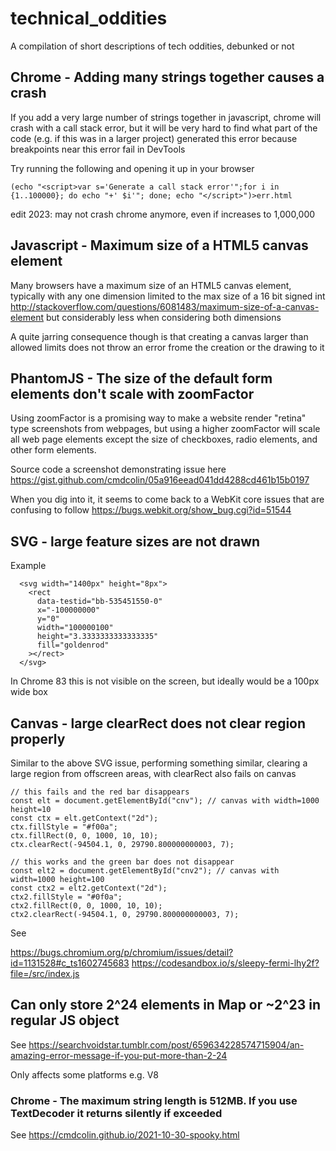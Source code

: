 # technical_oddities

A compilation of short descriptions of tech oddities, debunked or not

## Chrome - Adding many strings together causes a crash

If you add a very large number of strings together in javascript, chrome will crash with a call stack error, but it will be very hard to find what part of the code (e.g. if this was in a larger project) generated this error because breakpoints near this error fail in DevTools

Try running the following and opening it up in your browser

    (echo "<script>var s='Generate a call stack error'";for i in {1..100000}; do echo "+' $i'"; done; echo "</script>")>err.html

edit 2023: may not crash chrome anymore, even if increases to 1,000,000

## Javascript - Maximum size of a HTML5 canvas element

Many browsers have a maximum size of an HTML5 canvas element, typically with any one dimension limited to the max size of a 16 bit signed int http://stackoverflow.com/questions/6081483/maximum-size-of-a-canvas-element but considerably less when considering both dimensions

A quite jarring consequence though is that creating a canvas larger than allowed limits does not throw an error frome the creation or the drawing to it


## PhantomJS - The size of the default form elements don't scale with zoomFactor

Using zoomFactor is a promising way to make a website render "retina" type screenshots from webpages, but using a higher zoomFactor will scale all web page elements except the size of checkboxes, radio elements, and other form elements.

Source code a screenshot demonstrating issue here https://gist.github.com/cmdcolin/05a916eead041dd4288cd461b15b0197

When you dig into it, it seems to come back to a WebKit core issues that are confusing to follow https://bugs.webkit.org/show_bug.cgi?id=51544


## SVG - large feature sizes are not drawn

Example

```
  <svg width="1400px" height="8px">
    <rect
      data-testid="bb-535451550-0"
      x="-100000000"
      y="0"
      width="100000100"
      height="3.3333333333333335"
      fill="goldenrod"
    ></rect>
  </svg>

```

In Chrome 83 this is not visible on the screen, but ideally would be a 100px wide box

## Canvas - large clearRect does not clear region properly

Similar to the above SVG issue, performing something similar, clearing a large region from offscreen areas, with clearRect also fails on canvas

```
// this fails and the red bar disappears
const elt = document.getElementById("cnv"); // canvas with width=1000 height=10
const ctx = elt.getContext("2d");
ctx.fillStyle = "#f00a";
ctx.fillRect(0, 0, 1000, 10, 10);
ctx.clearRect(-94504.1, 0, 29790.800000000003, 7);

// this works and the green bar does not disappear
const elt2 = document.getElementById("cnv2"); // canvas with width=1000 height=100
const ctx2 = elt2.getContext("2d");
ctx2.fillStyle = "#0f0a";
ctx2.fillRect(0, 0, 1000, 10, 10);
ctx2.clearRect(-94504.1, 0, 29790.800000000003, 7);
```

See 

https://bugs.chromium.org/p/chromium/issues/detail?id=1131528#c_ts1602745683
https://codesandbox.io/s/sleepy-fermi-lhy2f?file=/src/index.js

## Can only store 2^24 elements in Map or ~2^23 in regular JS object

See https://searchvoidstar.tumblr.com/post/659634228574715904/an-amazing-error-message-if-you-put-more-than-2-24

Only affects some platforms e.g. V8


### Chrome - The maximum string length is 512MB. If you use TextDecoder it returns silently if exceeded

See https://cmdcolin.github.io/2021-10-30-spooky.html
